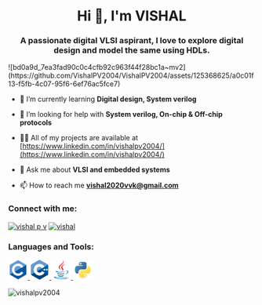 <h1 align="center">Hi 👋, I'm VISHAL</h1>
<h3 align="center">A passionate digital VLSI aspirant, I love to explore digital design and model the same using HDLs.</h3>
![bd0a9d_7ea3fad90c0c4cfb92c963f44f28bc1a~mv2](https://github.com/VishalPV2004/VishalPV2004/assets/125368625/a0c01f13-f5fb-4c07-95f6-6ef76ac5fce7)


- 🌱 I’m currently learning **Digital design, System verilog**

- 🤝 I’m looking for help with **System verilog, On-chip & Off-chip protocols**

- 👨‍💻 All of my projects are available at [https://www.linkedin.com/in/vishalpv2004/](https://www.linkedin.com/in/vishalpv2004/)

- 💬 Ask me about **VLSI and embedded systems**

- 📫 How to reach me **vishal2020vvk@gmail.com**

<h3 align="left">Connect with me:</h3>
<p align="left">
<a href="https://linkedin.com/in/vishal p v" target="blank"><img align="center" src="https://raw.githubusercontent.com/rahuldkjain/github-profile-readme-generator/master/src/images/icons/Social/linked-in-alt.svg" alt="vishal p v" height="30" width="40" /></a>
<a href="https://www.leetcode.com/vishal" target="blank"><img align="center" src="https://raw.githubusercontent.com/rahuldkjain/github-profile-readme-generator/master/src/images/icons/Social/leet-code.svg" alt="vishal" height="30" width="40" /></a>
</p>

<h3 align="left">Languages and Tools:</h3>
<p align="left"> <a href="https://www.cprogramming.com/" target="_blank" rel="noreferrer"> <img src="https://raw.githubusercontent.com/devicons/devicon/master/icons/c/c-original.svg" alt="c" width="40" height="40"/> </a> <a href="https://www.w3schools.com/cpp/" target="_blank" rel="noreferrer"> <img src="https://raw.githubusercontent.com/devicons/devicon/master/icons/cplusplus/cplusplus-original.svg" alt="cplusplus" width="40" height="40"/> </a> <a href="https://www.java.com" target="_blank" rel="noreferrer"> <img src="https://raw.githubusercontent.com/devicons/devicon/master/icons/java/java-original.svg" alt="java" width="40" height="40"/> </a> <a href="https://www.python.org" target="_blank" rel="noreferrer"> <img src="https://raw.githubusercontent.com/devicons/devicon/master/icons/python/python-original.svg" alt="python" width="40" height="40"/> </a> </p>

<p><img align="center" src="https://github-readme-stats.vercel.app/api/top-langs?username=vishalpv2004&show_icons=true&locale=en&layout=compact" alt="vishalpv2004" /></p>
